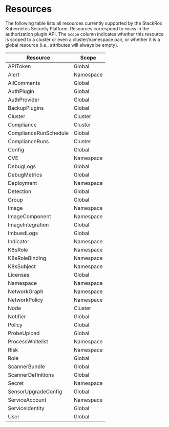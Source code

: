 # Resources

The following table lists all resources currently supported by the
StackRox Kubernetes Security Platform. Resources correspond to `noun`s
in the authorization plugin API. The `Scope` column indicates
whether this resource is scoped to a cluster or even a cluster/namespace
pair, or whether it is a global resource (i.e., attributes will always be empty).

| Resource              | Scope     |
| --------------------- | --------- |
| APIToken              | Global    |
| Alert                 | Namespace |
| AllComments           | Global    |
| AuthPlugin            | Global    |
| AuthProvider          | Global    |
| BackupPlugins         | Global    |
| Cluster               | Cluster   |
| Compliance            | Cluster   |
| ComplianceRunSchedule | Global    |
| ComplianceRuns        | Cluster   |
| Config                | Global    |
| CVE                   | Namespace |
| DebugLogs             | Global    |
| DebugMetrics          | Global    |
| Deployment            | Namespace |
| Detection             | Global    |
| Group                 | Global    |
| Image                 | Namespace |
| ImageComponent        | Namespace |
| ImageIntegration      | Global    |
| ImbuedLogs            | Global    |
| Indicator             | Namespace |
| K8sRole               | Namespace |
| K8sRoleBinding        | Namespace |
| K8sSubject            | Namespace |
| Licenses              | Global    |
| Namespace             | Namespace |
| NetworkGraph          | Namespace |
| NetworkPolicy         | Namespace |
| Node                  | Cluster   |
| Notifier              | Global    |
| Policy                | Global    |
| ProbeUpload           | Global    |
| ProcessWhitelist      | Namespace |
| Risk                  | Namespace |
| Role                  | Global    |
| ScannerBundle         | Global    |
| ScannerDefinitions    | Global    |
| Secret                | Namespace |
| SensorUpgradeConfig   | Global    |
| ServiceAccount        | Namespace |
| ServiceIdentity       | Global    |
| User                  | Global    |
